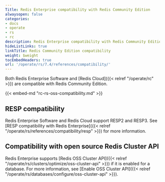 ```yaml
---
Title: Redis Enterprise compatibility with Redis Community Edition
alwaysopen: false
categories:
- docs
- operate
- rs
- rc
description: Redis Enterprise compatibility with Redis Community Edition.
hideListLinks: true
linkTitle: Redis Community Edition compatibility
weight: $weight
tocEmbedHeaders: true
url: '/operate/rs/7.4/references/compatibility/'
---
```

Both Redis Enterprise Software and [Redis Cloud]({{< relref "/operate/rc" >}}) are compatible with Redis Community Edition. 

{{< embed-md "rc-rs-oss-compatibility.md"  >}}

## RESP compatibility

Redis Enterprise Software and Redis Cloud support RESP2 and RESP3. See [RESP compatibility with Redis Enterprise]({{< relref "/operate/rs/references/compatibility/resp" >}}) for more information.

## Compatibility with open source Redis Cluster API

Redis Enterprise supports [Redis OSS Cluster API]({{< relref "/operate/rs/clusters/optimize/oss-cluster-api" >}}) if it is enabled for a database. For more information, see [Enable OSS Cluster API]({{< relref "/operate/rs/databases/configure/oss-cluster-api" >}}).
